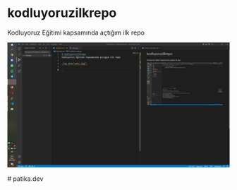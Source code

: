 # kodluyoruzilkrepo
Kodluyoruz Eğitimi kapsamında açtığım ilk repo

<img src="odev.png">

#   p a t i k a . d e v 
 
 